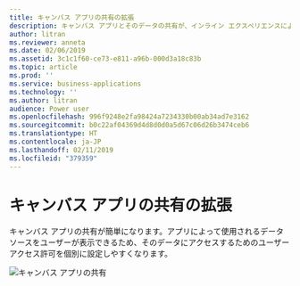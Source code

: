 ```yaml
---
title: キャンバス アプリの共有の拡張
description: キャンバス アプリとそのデータの共有が、インライン エクスペリエンスによってより簡単になります。
author: litran
ms.reviewer: anneta
ms.date: 02/06/2019
ms.assetid: 3c1c1f60-ce73-e811-a96b-000d3a18c83b
ms.topic: article
ms.prod: ''
ms.service: business-applications
ms.technology: ''
ms.author: litran
audience: Power user
ms.openlocfilehash: 996f9248e2fa98424a7234330b00ab34ad7e3162
ms.sourcegitcommit: b0c22af04369d4d8d0d0a5d67c06d26b3474ceb6
ms.translationtype: HT
ms.contentlocale: ja-JP
ms.lasthandoff: 02/11/2019
ms.locfileid: "379359"
---
```

# <a name="sharing-enhancements-for-canvas-apps"></a>キャンバス アプリの共有の拡張




キャンバス アプリの共有が簡単になります。アプリによって使用されるデータ ソースをユーザーが表示できるため、そのデータにアクセスするためのユーザー アクセス許可を個別に設定しやすくなります。 

![キャンバス アプリの共有](media/sharing-canvas-app.png  "キャンバス アプリの共有")